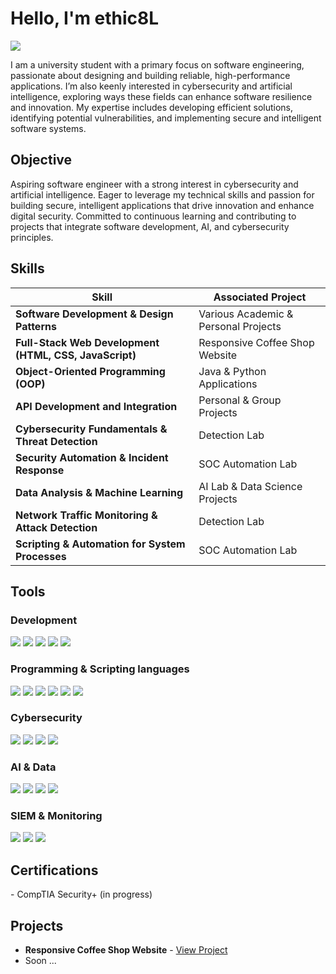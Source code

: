 # Hello, I'm ethic8L
<a href="https://www.linkedin.com/in/artsiom-litvinchuk-a1750a29a/"><img src="https://img.shields.io/badge/-LinkedIn-0072b1?&style=for-the-badge&logo=linkedin&logoColor=white" /></a>

I am a university student with a primary focus on software engineering, passionate about designing and building reliable, high-performance applications. I’m also keenly interested in cybersecurity and artificial intelligence, exploring ways these fields can enhance software resilience and innovation. My expertise includes developing efficient solutions, identifying potential vulnerabilities, and implementing secure and intelligent software systems.

## Objective

Aspiring software engineer with a strong interest in cybersecurity and artificial intelligence. Eager to leverage my technical skills and passion for building secure, intelligent applications that drive innovation and enhance digital security. Committed to continuous learning and contributing to projects that integrate software development, AI, and cybersecurity principles.


## Skills

| Skill                                         | Associated Project         |
|-----------------------------------------------|----------------------------|
| **Software Development & Design Patterns**    | Various Academic & Personal Projects |
| **Full-Stack Web Development (HTML, CSS, JavaScript)** | Responsive Coffee Shop Website   |
| **Object-Oriented Programming (OOP)**         | Java & Python Applications |
| **API Development and Integration**           | Personal & Group Projects |
| **Cybersecurity Fundamentals & Threat Detection** | Detection Lab |
| **Security Automation & Incident Response**   | SOC Automation Lab |
| **Data Analysis & Machine Learning**          | AI Lab & Data Science Projects |
| **Network Traffic Monitoring & Attack Detection** | Detection Lab |
| **Scripting & Automation for System Processes** | SOC Automation Lab |


## Tools

### Development
<div> <img src="https://img.shields.io/badge/-Visual_Studio_Code-007ACC?&style=for-the-badge&logo=Visual-Studio-Code&logoColor=white" /> <img src="https://img.shields.io/badge/-Git-F05032?&style=for-the-badge&logo=Git&logoColor=white" /> <img src="https://img.shields.io/badge/-Docker-2496ED?&style=for-the-badge&logo=Docker&logoColor=white" /> <img src="https://img.shields.io/badge/-GitHub-181717?&style=for-the-badge&logo=GitHub&logoColor=white" /> <img src="https://img.shields.io/badge/-IntelliJ_IDEA-000000?&style=for-the-badge&logo=IntelliJ-IDEA&logoColor=white" /> </div>

### Programming & Scripting languages 

<div> <img src="https://img.shields.io/badge/-Python-3776AB?&style=for-the-badge&logo=Python&logoColor=white" /> <img src="https://img.shields.io/badge/-Java-007396?&style=for-the-badge&logo=Java&logoColor=white" /> <img src="https://img.shields.io/badge/-JavaScript-F7DF1E?&style=for-the-badge&logo=JavaScript&logoColor=black" /> <img src="https://img.shields.io/badge/-HTML5-E34F26?&style=for-the-badge&logo=HTML5&logoColor=white" /> <img src="https://img.shields.io/badge/-CSS3-1572B6?&style=for-the-badge&logo=CSS3&logoColor=white" /> <img src="https://img.shields.io/badge/-Bash_Scripting-4EAA25?&style=for-the-badge&logo=GNU-Bash&logoColor=white" /> </div>

### Cybersecurity

<div> <img src="https://img.shields.io/badge/-Wireshark-1679A7?&style=for-the-badge&logo=Wireshark&logoColor=white" /> <img src="https://img.shields.io/badge/-Suricata-EF3B2D?&style=for-the-badge&logo=Suricata&logoColor=white" /> <img src="https://img.shields.io/badge/-Zeek-777BB4?&style=for-the-badge&logo=Zeek&logoColor=white" /> <img src="https://img.shields.io/badge/-TheHive-222222?&style=for-the-badge&logoColor=white" /> </div>

### AI & Data

<div> <img src="https://img.shields.io/badge/-Jupyter_Notebook-F37626?&style=for-the-badge&logo=Jupyter&logoColor=white" /> <img src="https://img.shields.io/badge/-TensorFlow-FF6F00?&style=for-the-badge&logo=TensorFlow&logoColor=white" /> <img src="https://img.shields.io/badge/-scikit_learn-F7931E?&style=for-the-badge&logo=scikit-learn&logoColor=white" /> <img src="https://img.shields.io/badge/-Pandas-150458?&style=for-the-badge&logo=pandas&logoColor=white" /> </div>

### SIEM & Monitoring

<div> <img src="https://img.shields.io/badge/-Microsoft_Sentinel-0078D4?&style=for-the-badge&logo=Microsoft&logoColor=white" /> <img src="https://img.shields.io/badge/-Splunk-000000?&style=for-the-badge&logo=Splunk&logoColor=white" /> <img src="https://img.shields.io/badge/-Elastic-005571?&style=for-the-badge&logo=Elastic&logoColor=white" /> </div>


## Certifications
<div>
- CompTIA Security+ (in progress)
</div>

## Projects
- **Responsive Coffee Shop Website** - [View Project](https://github.com/ethic8L/coffe-shop-website.git)
- Soon ...
